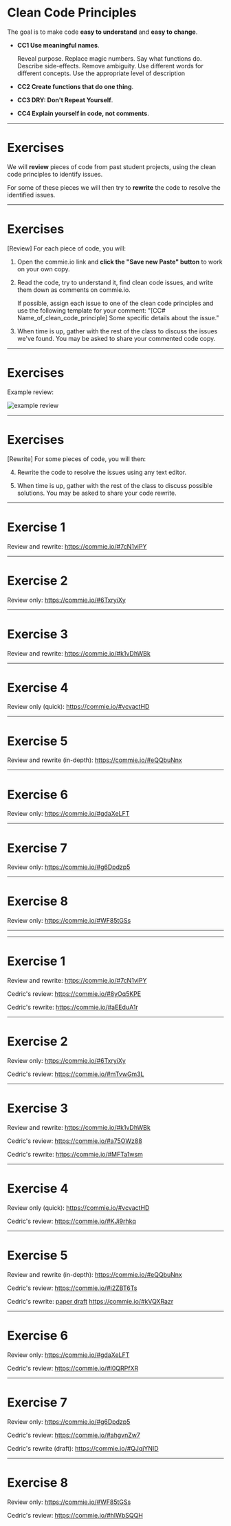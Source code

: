 
# Clean Code Principles

The goal is to make code **easy to understand** and **easy to change**.

* **CC1 Use meaningful names**.

    Reveal purpose. Replace magic numbers.
    Say what functions do. Describe side-effects. Remove ambiguity.
    Use different words for different concepts.
    Use the appropriate level of description

* **CC2 Create functions that do one thing**.

* **CC3 DRY: Don't Repeat Yourself**.

* **CC4 Explain yourself in code, not comments**.

---

# Exercises

We will **review** pieces of code from past student projects,
using the clean code principles to identify issues.

For some of these pieces we will then try to **rewrite** the code
to resolve the identified issues.

---

# Exercises

[Review] For each piece of code, you will:

1. Open the commie.io link and **click the "Save new Paste" button**
to work on your own copy.

2. Read the code, try to understand it, find clean code issues,
and write them down as comments on commie.io.

    If possible, assign each issue to one of the clean code principles and
    use the following template for your comment:
    "[CC# Name_of_clean_code_principle] Some specific details about the issue."

3. When time is up, gather with the rest of the class to discuss the issues
we've found. You may be asked to share your commented code copy.

---

# Exercises

Example review:

![example review](images/commie_review_example.png)

---

# Exercises

[Rewrite] For some pieces of code, you will then:

4. Rewrite the code to resolve the issues using any text editor.

5. When time is up, gather with the rest of the class to discuss possible solutions.
You may be asked to share your code rewrite.


---

# Exercise 1

Review and rewrite: <https://commie.io/#7cN1viPY>

<!-- Cedric's review: <https://commie.io/#8yOq5KPE> -->

<!-- Cedric's rewrite: <https://commie.io/#aEEduA1r> -->
<!-- clean_code_pulsation_clean.py -->

---

# Exercise 2

Review only: <https://commie.io/#6TxryiXy>

<!-- Cedric's review: <https://commie.io/#mTvwGm3L> -->

---

# Exercise 3

Review and rewrite: <https://commie.io/#k1vDhWBk>

<!-- Note: this code probably doesn't behave properly. -->

<!-- Cedric's review: <https://commie.io/#a75OWz88> -->

<!-- Cedric's rewrite: <https://commie.io/#MFTa1wsm> -->
<!-- clean_code_positions_clean.py -->

---

# Exercise 4

Review only (quick): <https://commie.io/#vcvactHD>

<!-- Cedric's review: <https://commie.io/#KJi9rhkq> -->

---

# Exercise 5

Review and rewrite (in-depth): <https://commie.io/#eQQbuNnx>

<!-- Cedric's review: <https://commie.io/#i2ZBT6Ts> -->

<!-- Cedric's rewrite: <https://commie.io/#kVQXRazr>
, [paper draft](images/clean_code_dots_functions.png)
, clean_code_dots_functions.py -->

---

# Exercise 6

Review only: <https://commie.io/#gdaXeLFT>

<!-- Cedric's review: <https://commie.io/#l0QRPfXR> -->

---

# Exercise 7

Review only: <https://commie.io/#g6Dpdzp5>

<!-- Cedric's review: <https://commie.io/#ahgvnZw7> -->

<!-- Cedric's rewrite (draft): <https://commie.io/#QJqjYNID> -->
<!-- , clean_code_pridil_clean.py -->

---

# Exercise 8

Review only: <https://commie.io/#WF85tGSs>

<!-- Cedric's review: <https://commie.io/#hIWbSQQH> -->

---

---

# Exercise 1

Review and rewrite: <https://commie.io/#7cN1viPY>

Cedric's review: <https://commie.io/#8yOq5KPE>

Cedric's rewrite: <https://commie.io/#aEEduA1r>
<!-- clean_code_pulsation_clean.py -->

---

# Exercise 2

Review only: <https://commie.io/#6TxryiXy>

Cedric's review: <https://commie.io/#mTvwGm3L>

---

# Exercise 3

Review and rewrite: <https://commie.io/#k1vDhWBk>

Cedric's review: <https://commie.io/#a75OWz88>

Cedric's rewrite: <https://commie.io/#MFTa1wsm>
<!-- clean_code_positions_clean.py -->

---

# Exercise 4

Review only (quick): <https://commie.io/#vcvactHD>

Cedric's review: <https://commie.io/#KJi9rhkq>

---

# Exercise 5

Review and rewrite (in-depth): <https://commie.io/#eQQbuNnx>

Cedric's review: <https://commie.io/#i2ZBT6Ts>

Cedric's rewrite:
    [paper draft](images/clean_code_dots_functions.png)
    <https://commie.io/#kVQXRazr>
    <!-- , clean_code_dots_functions.py -->

---

# Exercise 6

Review only: <https://commie.io/#gdaXeLFT>

Cedric's review: <https://commie.io/#l0QRPfXR>

---

# Exercise 7

Review only: <https://commie.io/#g6Dpdzp5>

Cedric's review: <https://commie.io/#ahgvnZw7>

Cedric's rewrite (draft): <https://commie.io/#QJqjYNID>
<!-- , clean_code_pridil_clean.py -->

---

# Exercise 8

Review only: <https://commie.io/#WF85tGSs>

Cedric's review: <https://commie.io/#hIWbSQQH>

